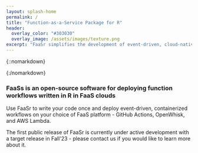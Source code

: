 ```yaml
---
layout: splash-home
permalink: /
title: "Function-as-a-Service Package for R"
header:
  overlay_color: "#303030"
  overlay_image: /assets/images/texture.png
excerpt: "FaaSr simplifies the development of event-driven, cloud-native workflows in R"
---
```


{::nomarkdown}<div class="background-white"><div class="center">{:/nomarkdown}
### <i class="fas fa-cubes"></i> FaaSs is an open-source software for deploying function workflows written in R in FaaS clouds

Use FaaSr to write your code once and deploy event-driven, containerized workflows on your choice of FaaS platform - GitHub Actions, OpenWhisk, and AWS Lambda.

The first public release of FaaSr is currently under active development with a target release in Fall'23 - please contact us if you would like to learn more about it.

